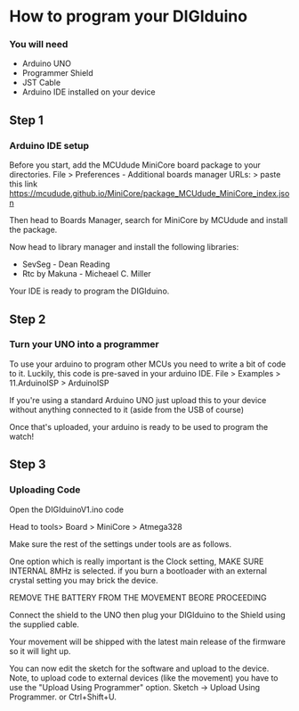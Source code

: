 # How to program your DIGIduino

### You will need
  * Arduino UNO
  * Programmer Shield 
  * JST Cable
  * Arduino IDE installed on your device

## Step 1

### Arduino IDE setup

Before you start, add the MCUdude MiniCore board package to your directories.
File > Preferences - Additional boards manager URLs: > paste this link https://mcudude.github.io/MiniCore/package_MCUdude_MiniCore_index.json

Then head to Boards Manager, search for MiniCore by MCUdude and install the package.

Now head to library manager and install the following libraries:

  * SevSeg - Dean Reading
  * Rtc by Makuna - Micheael C. Miller

Your IDE is ready to program the DIGIduino.

## Step 2

### Turn your UNO into a programmer

To use your arduino to program other MCUs you need to write a bit of code to it. Luckily, this code is pre-saved in your arduino IDE. 
File > Examples > 11.ArduinoISP > ArduinoISP

If you're using a standard Arduino UNO just upload this to your device without anything connected to it (aside from the USB of course)

Once that's uploaded, your arduino is ready to be used to program the watch! 

## Step 3

### Uploading Code

Open the DIGIduinoV1.ino code

Head to tools> Board > MiniCore > Atmega328

Make sure the rest of the settings under tools are as follows. 

One option which is really important is the Clock setting, MAKE SURE INTERNAL 8MHz is selected. if you burn a bootloader with an external crystal setting you may brick the device.

REMOVE THE BATTERY FROM THE MOVEMENT BEORE PROCEEDING 

Connect the shield to the UNO then plug your DIGIduino to the Shield using the supplied cable.

Your movement will be shipped with the latest main release of the firmware so it will light up. 

You can now edit the sketch for the software and upload to the device. Note, to upload code to external devices (like the movement) you have to use the "Upload Using Programmer" option. Sketch -> Upload Using Programmer. or Ctrl+Shift+U.
